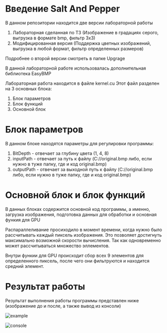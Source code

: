# Введение Salt And Pepper
В данном репозитории находится две версии лабораторной работы
1. Лабораторная сделанная по ТЗ (Изображение в градациях серого, выгрузка в формате bmp, фильтр 3х3)
2. Модифицированная версия (Поддержка цветных изображений, выгрузка в любой формат, фильтр определенных размеров)

Подробнее о второй версии смотреть в папке Upgrage

В данной лабораторной работе использовалась дополнительная библиотека EasyBMP

Лабораторная работа находится в файле kernel.cu
Этот файл разделен на 3 основных блока:
1. Блок параметров
2. Блок функций
3. Основной блок

# Блок параметров

В данном блоке находятся параметры для регулировки программы:
1. BitDepth  - отвечает за глубину цвета (1, 4, 8)
2. inputPath  - отвечает за путь к файлу (C://original.bmp либо, если нужно в туже папку, где и код original.bmp)
3. outputPath - отвечает за выходной путь к файлу (C://original.bmp либо, если нужно в туже папку, где и код original.bmp)

# Основной блок и блок функций

В данных блоках содержится основной код программы, а именно, загрузка изображения, подготовка данных для обработки и основная функия для GPU

Распараллеливание просиходило в момент времени, когда нужно было рассчитывать каждый пиксель изображения. Это позволяет достигнуть максимально возможной скорости вычисления. Так как одновременно может рассчитываться множество эллементов. 

Внутри функии для GPU происходит сбор всех 9 элементов для определенного пиксель, после чего они фильтруются и находится средний элемент.

# Результат работы

Результат выполнения работы программы представлен ниже (изображение до и после, а также вывод из консоли)

![example](https://user-images.githubusercontent.com/31400073/198890238-ab3a4fce-4599-4ecc-84af-f1399abc3122.png)

![console](https://user-images.githubusercontent.com/31400073/198890327-c0c4c484-9e38-418b-934c-0ed603b677db.jpg)

